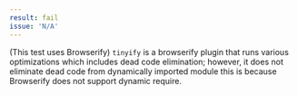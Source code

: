 ```yaml
---
result: fail
issue: 'N/A'
---
```


(This test uses Browserify) `tinyify` is a browserify plugin that runs various optimizations which includes dead code elimination; however, it does not eliminate dead code from dynamically imported module this is because Browserify does not support dynamic require.
